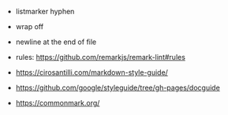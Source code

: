 - listmarker hyphen
- wrap off
- newline at the end of file

- rules: https://github.com/remarkjs/remark-lint#rules
- https://cirosantilli.com/markdown-style-guide/
- https://github.com/google/styleguide/tree/gh-pages/docguide
- https://commonmark.org/
